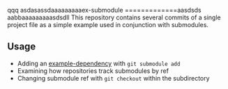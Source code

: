 qqq
asdasassdaaaaaaaaaex-submodule
=============aasdsds
aabbaaaaaaaaasdsdll
This repository contains several commits of a single project file as a simple example used in conjunction with submodules.

## Usage

* Adding an [example-dependency](https://github.com/githubtraining/example-dependency) with `git submodule add`
* Examining how repositories track submodules by ref
* Changing submodule ref with `git checkout` within the subdirectory
